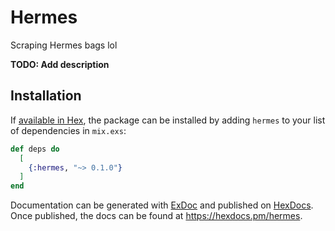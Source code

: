# Hermes

Scraping Hermes bags lol

**TODO: Add description**

## Installation

If [available in Hex](https://hex.pm/docs/publish), the package can be installed
by adding `hermes` to your list of dependencies in `mix.exs`:

```elixir
def deps do
  [
    {:hermes, "~> 0.1.0"}
  ]
end
```

Documentation can be generated with [ExDoc](https://github.com/elixir-lang/ex_doc)
and published on [HexDocs](https://hexdocs.pm). Once published, the docs can
be found at <https://hexdocs.pm/hermes>.

